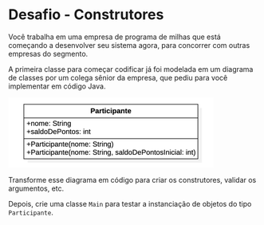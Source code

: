 # Desafio - Construtores

Você trabalha em uma empresa de programa de milhas que está começando a desenvolver
seu sistema agora, para concorrer com outras empresas do segmento.

A primeira classe para começar codificar já foi modelada em um diagrama de classes por
um colega sênior da empresa, que pediu para você implementar em código Java.

![class diagram](class-diagram.png)

Transforme esse diagrama em código para criar os construtores, validar os argumentos, etc.

Depois, crie uma classe `Main` para testar a instanciação de objetos do
tipo `Participante`.